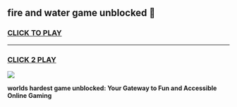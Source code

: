
## fire and water game unblocked 👋
<h3>
<a href="https://premium.freeplayer.one?title=fire_and_water_game_unblocked&ref=13F">CLICK TO PLAY</a></h3>
<hr>

<h3>
<a href="https://premium.freeplayer.one?title=fire_and_water_game_unblocked&ref=13F">CLICK 2 PLAY</a>
  
</h3>

<a href="https://premium.freeplayer.one?title=fire_and_water_game_unblocked&ref=12F/"><img src="https://clearcache.store/games.png"></a>


**worlds hardest game unblocked: Your Gateway to Fun and Accessible Online Gaming**
